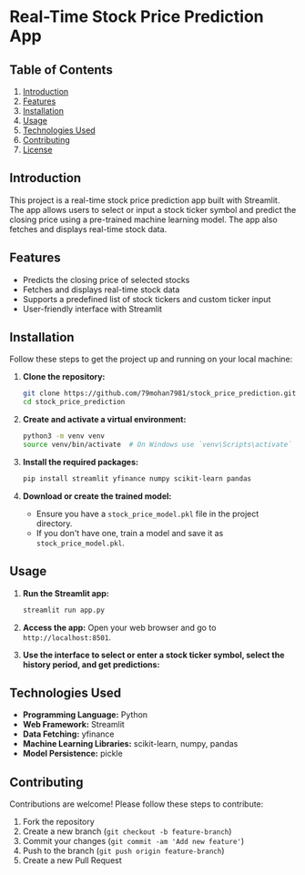 # Real-Time Stock Price Prediction App

## Table of Contents
1. [Introduction](#introduction)
2. [Features](#features)
3. [Installation](#installation)
4. [Usage](#usage)
5. [Technologies Used](#technologies-used)
6. [Contributing](#contributing)
7. [License](#license)

## Introduction
This project is a real-time stock price prediction app built with Streamlit. 
The app allows users to select or input a stock ticker symbol and predict the closing price using 
a pre-trained machine learning model. The app also fetches and displays real-time stock data.

## Features
- Predicts the closing price of selected stocks
- Fetches and displays real-time stock data
- Supports a predefined list of stock tickers and custom ticker input
- User-friendly interface with Streamlit

## Installation
Follow these steps to get the project up and running on your local machine:

1. **Clone the repository:**
    ```bash
    git clone https://github.com/79mohan7981/stock_price_prediction.git
    cd stock_price_prediction
    ```

2. **Create and activate a virtual environment:**
    ```bash
    python3 -m venv venv
    source venv/bin/activate  # On Windows use `venv\Scripts\activate`
    ```

3. **Install the required packages:**
    ```bash
    pip install streamlit yfinance numpy scikit-learn pandas
    ```

4. **Download or create the trained model:**
    - Ensure you have a `stock_price_model.pkl` file in the project directory.
    - If you don't have one, train a model and save it as `stock_price_model.pkl`.

## Usage
1. **Run the Streamlit app:**
    ```bash
    streamlit run app.py
    ```

2. **Access the app:**
    Open your web browser and go to `http://localhost:8501`.

3. **Use the interface to select or enter a stock ticker symbol, select the history period, and get predictions:**

## Technologies Used
- **Programming Language:** Python
- **Web Framework:** Streamlit
- **Data Fetching:** yfinance
- **Machine Learning Libraries:** scikit-learn, numpy, pandas
- **Model Persistence:** pickle

## Contributing
Contributions are welcome! Please follow these steps to contribute:

1. Fork the repository
2. Create a new branch (`git checkout -b feature-branch`)
3. Commit your changes (`git commit -am 'Add new feature'`)
4. Push to the branch (`git push origin feature-branch`)
5. Create a new Pull Request

